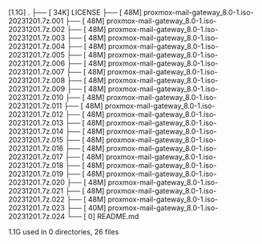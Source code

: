 [1.1G]  .
├── [ 34K]  LICENSE
├── [ 48M]  proxmox-mail-gateway_8.0-1.iso-20231201.7z.001
├── [ 48M]  proxmox-mail-gateway_8.0-1.iso-20231201.7z.002
├── [ 48M]  proxmox-mail-gateway_8.0-1.iso-20231201.7z.003
├── [ 48M]  proxmox-mail-gateway_8.0-1.iso-20231201.7z.004
├── [ 48M]  proxmox-mail-gateway_8.0-1.iso-20231201.7z.005
├── [ 48M]  proxmox-mail-gateway_8.0-1.iso-20231201.7z.006
├── [ 48M]  proxmox-mail-gateway_8.0-1.iso-20231201.7z.007
├── [ 48M]  proxmox-mail-gateway_8.0-1.iso-20231201.7z.008
├── [ 48M]  proxmox-mail-gateway_8.0-1.iso-20231201.7z.009
├── [ 48M]  proxmox-mail-gateway_8.0-1.iso-20231201.7z.010
├── [ 48M]  proxmox-mail-gateway_8.0-1.iso-20231201.7z.011
├── [ 48M]  proxmox-mail-gateway_8.0-1.iso-20231201.7z.012
├── [ 48M]  proxmox-mail-gateway_8.0-1.iso-20231201.7z.013
├── [ 48M]  proxmox-mail-gateway_8.0-1.iso-20231201.7z.014
├── [ 48M]  proxmox-mail-gateway_8.0-1.iso-20231201.7z.015
├── [ 48M]  proxmox-mail-gateway_8.0-1.iso-20231201.7z.016
├── [ 48M]  proxmox-mail-gateway_8.0-1.iso-20231201.7z.017
├── [ 48M]  proxmox-mail-gateway_8.0-1.iso-20231201.7z.018
├── [ 48M]  proxmox-mail-gateway_8.0-1.iso-20231201.7z.019
├── [ 48M]  proxmox-mail-gateway_8.0-1.iso-20231201.7z.020
├── [ 48M]  proxmox-mail-gateway_8.0-1.iso-20231201.7z.021
├── [ 48M]  proxmox-mail-gateway_8.0-1.iso-20231201.7z.022
├── [ 48M]  proxmox-mail-gateway_8.0-1.iso-20231201.7z.023
├── [ 40M]  proxmox-mail-gateway_8.0-1.iso-20231201.7z.024
└── [   0]  README.md

 1.1G used in 0 directories, 26 files
